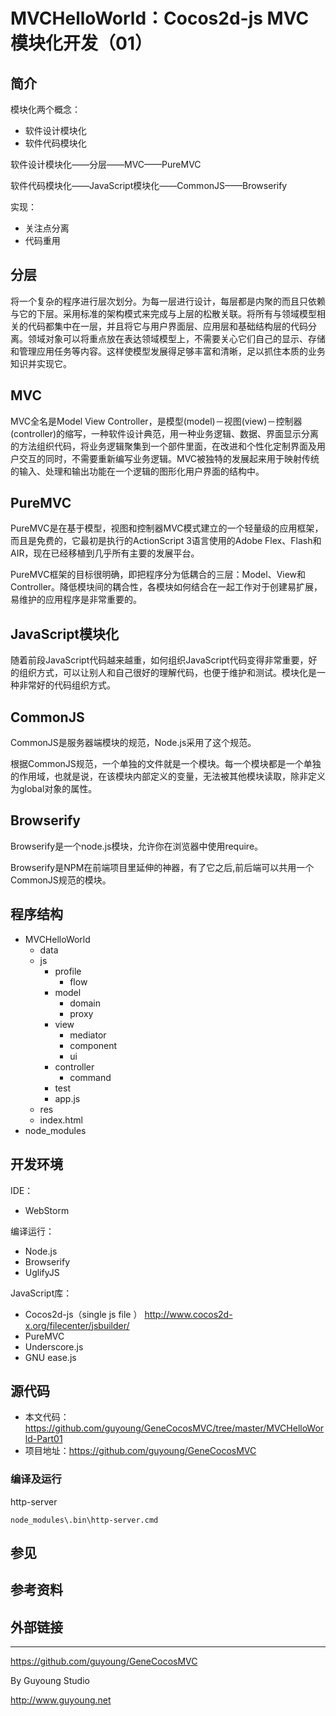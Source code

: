 MVCHelloWorld：Cocos2d-js MVC模块化开发（01）
===========================================

## 简介

模块化两个概念：

- 软件设计模块化
- 软件代码模块化

软件设计模块化——分层——MVC——PureMVC

软件代码模块化——JavaScript模块化——CommonJS——Browserify

实现：

- 关注点分离
- 代码重用


## 分层

将一个复杂的程序进行层次划分。为每一层进行设计，每层都是内聚的而且只依赖与它的下层。采用标准的架构模式来完成与上层的松散关联。将所有与领域模型相关的代码都集中在一层，并且将它与用户界面层、应用层和基础结构层的代码分离。领域对象可以将重点放在表达领域模型上，不需要关心它们自己的显示、存储和管理应用任务等内容。这样使模型发展得足够丰富和清晰，足以抓住本质的业务知识并实现它。

## MVC

MVC全名是Model View Controller，是模型(model)－视图(view)－控制器(controller)的缩写，一种软件设计典范，用一种业务逻辑、数据、界面显示分离的方法组织代码，将业务逻辑聚集到一个部件里面，在改进和个性化定制界面及用户交互的同时，不需要重新编写业务逻辑。MVC被独特的发展起来用于映射传统的输入、处理和输出功能在一个逻辑的图形化用户界面的结构中。

## PureMVC

PureMVC是在基于模型，视图和控制器MVC模式建立的一个轻量级的应用框架，而且是免费的，它最初是执行的ActionScript 3语言使用的Adobe Flex、Flash和AIR，现在已经移植到几乎所有主要的发展平台。

PureMVC框架的目标很明确，即把程序分为低耦合的三层：Model、View和Controller。降低模块间的耦合性，各模块如何结合在一起工作对于创建易扩展，易维护的应用程序是非常重要的。


## JavaScript模块化

随着前段JavaScript代码越来越重，如何组织JavaScript代码变得非常重要，好的组织方式，可以让别人和自己很好的理解代码，也便于维护和测试。模块化是一种非常好的代码组织方式。


## CommonJS

CommonJS是服务器端模块的规范，Node.js采用了这个规范。
 
根据CommonJS规范，一个单独的文件就是一个模块。每一个模块都是一个单独的作用域，也就是说，在该模块内部定义的变量，无法被其他模块读取，除非定义为global对象的属性。


## Browserify

Browserify是一个node.js模块，允许你在浏览器中使用require。

Browserify是NPM在前端项目里延伸的神器，有了它之后,前后端可以共用一个CommonJS规范的模块。


## 程序结构

- MVCHelloWorld
    - data
    - js
        - profile
            - flow
        - model
            - domain 
            - proxy
        - view
            - mediator    
            - component
            - ui
        - controller
            - command
        - test
        - app.js
    - res
    - index.html
- node_modules

## 开发环境

IDE：

- WebStorm

编译运行：

- Node.js
- Browserify
- UglifyJS

JavaScript库：

- Cocos2d-js（single js file ） <http://www.cocos2d-x.org/filecenter/jsbuilder/>
- PureMVC
- Underscore.js
- GNU ease.js
    
## 源代码

- 本文代码：https://github.com/guyoung/GeneCocosMVC/tree/master/MVCHelloWorld-Part01
- 项目地址：https://github.com/guyoung/GeneCocosMVC

### 编译及运行

http-server

    node_modules\.bin\http-server.cmd


## 参见


## 参考资料




## 外部链接


------------------------------------------------

<https://github.com/guyoung/GeneCocosMVC>

By Guyoung Studio 

<http://www.guyoung.net>





